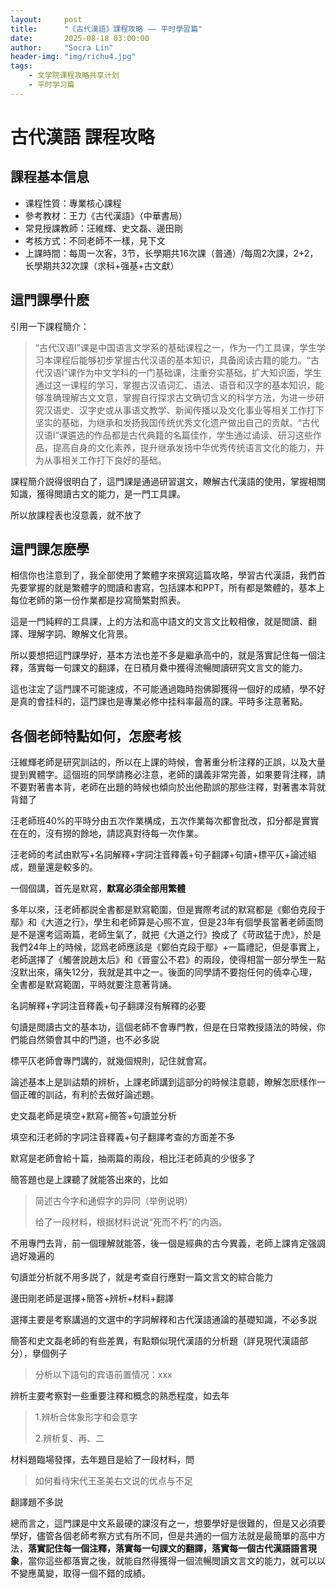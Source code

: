 ```yaml
---
layout:     post
title:      "《古代漢語》課程攻略 —— 平时學習篇"
date:       2025-08-18 03:00:00
author:     "Socra Lin"
header-img: "img/richu4.jpg"
tags:
    - 文学院课程攻略共享计划
    - 平时学习篇
---
```


# 古代漢語 課程攻略

## 課程基本信息

- 课程性質：專業核心課程
- 參考教材：王力《古代漢語》（中華書局）
- 常見授課教師：汪維輝、史文磊、邊田剛
- 考核方式：不同老師不一樣，見下文
- 上課時間：每周一次客，3节，长學期共16次課（普通）/每周2次課，2+2，长學期共32次課（求科+强基+古文獻）



## 這門課學什麽

引用一下課程簡介：

> “古代汉语I”课是中国语言文学系的基础课程之一，作为一门工具课，学生学习本课程后能够初步掌握古代汉语的基本知识，具备阅读古籍的能力。“古代汉语I”课作为中文学科的一门基础课，注重夯实基础，扩大知识面，学生通过这一课程的学习，掌握古汉语词汇、语法、语音和汉字的基本知识，能够准确理解古文文意，掌握自行探求古文确切含义的科学方法，为进一步研究汉语史、汉字史或从事语文教学、新闻传播以及文化事业等相关工作打下坚实的基础，为继承和发扬我国传统优秀文化遗产做出自己的贡献。“古代汉语I”课遴选的作品都是古代典籍的名篇佳作，学生通过诵读、研习这些作品，提高自身的文化素养，提升继承发扬中华优秀传统语言文化的能力，并为从事相关工作打下良好的基础。

課程簡介説得很明白了，這門課是通過研習選文，瞭解古代漢語的使用，掌握相關知識，獲得閲讀古文的能力，是一門工具課。

所以放課程表也沒意義，就不放了



## 這門課怎麽學

相信你也注意到了，我全部使用了繁體字來撰寫這篇攻略，學習古代漢語，我們首先要掌握的就是繁體字的閲讀和書寫，包括課本和PPT，所有都是繁體的，基本上每位老師的第一份作業都是抄寫簡繁對照表。

這是一門純粹的工具課，上的方法和高中語文的文言文比較相像，就是閲讀、翻譯、理解字詞、瞭解文化背景。

所以要想把這門課學好，基本方法也差不多是繼承高中的，就是落實記住每一個注釋，落實每一句課文的翻譯，在日積月纍中獲得流暢閲讀研究文言文的能力。

這也注定了這門課不可能速成，不可能通過臨時抱佛脚獲得一個好的成績，學不好是真的會挂科的，這門課也是專業必修中挂科率最高的課。平時多注意著點。



## 各個老師特點如何，怎麽考核

汪維輝老師是研究訓詁的，所以在上課的時候，會著重分析注釋的正誤，以及大量提到異體字。這個班的同學請務必注意，老師的講義非常完善，如果要背注釋，請不要對著書本背，老師在出題的時候也傾向於出他勘誤的那些注釋，對著書本背就背錯了

汪老師班40%的平時分由五次作業構成，五次作業每次都會批改，扣分都是實實在在的，沒有撈的餘地，請認真對待每一次作業。

汪老師的考試由默写+名詞解釋+字詞注音釋義+句子翻譯+句讀+標平仄+論述組成，題量還是較多的。

一個個講，首先是默寫，**默寫必須全部用繁體**

多年以來，汪老師都説全書都是默寫範圍，但是實際考試的默寫都是《鄭伯克段于鄢》和《大道之行》，學生和老師算是心照不宣，但是23年有個學長當著老師面問是不是還考這兩篇，老師生氣了，就把《大道之行》換成了《苛政猛于虎》，於是我們24年上的時候，認爲老師應該是《鄭伯克段于鄢》+一篇禮記，但是事實上，老師選擇了《觸詟說趙太后》和《晉靈公不君》的兩段，使得相當一部分學生一點沒默出來，痛失12分，我就是其中之一。後面的同學請不要抱任何的僥幸心理，全書都是默寫範圍，平時就要注意著背誦。

名詞解釋+字詞注音釋義+句子翻譯沒有解釋的必要

句讀是閲讀古文的基本功，這個老師不會專門教，但是在日常教授語法的時候，你們能自然領會其中的門道，也不必多説

標平仄老師會專門講的，就幾個規則，記住就會寫。

論述基本上是訓詁類的辨析，上課老師講到這部分的時候注意聼，瞭解怎麽樣作一個正確的訓詁，有利於去做好論述題。



史文磊老師是填空+默寫+簡答+句讀並分析

填空和汪老師的字詞注音釋義+句子翻譯考查的方面差不多

默寫是老師會給十篇，抽兩篇的兩段，相比汪老師真的少很多了

簡答題也是上課聽了就能答出來的，比如

> 简述古今字和通假字的异同（举例说明）
>
> 给了一段材料，根据材料说说“死而不朽”的内涵。

不用專門去背，前一個理解就能答，後一個是經典的古今異義，老師上課肯定强調過好幾遍的

句讀並分析就不用多説了，就是考查自行應對一篇文言文的綜合能力



邊田剛老師是選擇+簡答+辨析+材料+翻譯

選擇主要是考察講過的文選中的字詞解釋和古代漢語通論的基礎知識，不必多説

簡答和史文磊老師的有些差異，有點類似現代漢語的分析題（詳見現代漢語部分），擧個例子

> 分析以下語句的宾语前置情况：xxx

辨析主要考察對一些重要注釋和概念的熟悉程度，如去年

> 1.辨析合体象形字和会意字 
>
> 2.辨析复、再、二

材料題臨場發揮，去年題目是給了一段材料，問

> 如何看待宋代王圣美右文说的优点与不足

翻譯題不多説



總而言之，這門課是中文系最硬的課沒有之一，想要學好是很難的，但是又必須要學好，儘管各個老師考察方式有所不同，但是共通的一個方法就是最簡單的高中方法，**落實記住每一個注釋，落實每一句課文的翻譯，落實每一個古代漢語語言現象**，當你這些都落實之後，就能自然得獲得一個流暢閲讀文言文的能力，就可以以不變應萬變，取得一個不錯的成績。

